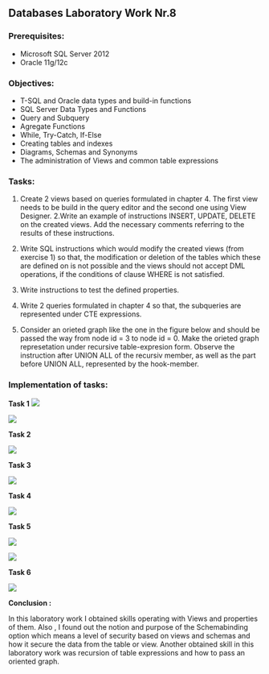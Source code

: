 ## Databases Laboratory Work Nr.8


### Prerequisites:
  - Microsoft SQL Server 2012
  - Oracle 11g/12c

### Objectives:
  - T-SQL and Oracle data types and build-in functions
  - SQL Server Data Types and Functions
  - Query and Subquery
  - Agregate Functions
  - While, Try-Catch, If-Else
  - Creating tables and indexes
  - Diagrams, Schemas and Synonyms
  - The administration of Views and common table expressions
  
 ### Tasks: 
 
 1. Create 2 views based on queries formulated in chapter 4. The first view needs to be build in the query editor and the second one using View Designer. 
 2.Write an example of instructions INSERT, UPDATE, DELETE on the created views. Add the necessary comments referring to the results of these instructions. 
 
 3. Write SQL instructions which would modify the created views (from exercise 1) so that, the modification or deletion of the tables which these are defined on is not possible and the views should not accept DML operations, if the conditions of clause WHERE is not satisfied. 
 
 4. Write instructions to test the defined properties. 
 
 5. Write 2 queries formulated in chapter 4 so that, the subqueries are represented under CTE expressions. 
 
 6. Consider an orieted graph like the one in the figure below and should be passed the way from node id = 3 to node id = 0. Make the orieted graph represetation under recursive table-expresion form. Observe the instruction after UNION ALL of the recursiv member, as well as the part before UNION ALL, represented by the hook-member. 
 
 
 ### Implementation of tasks: 
 
 **Task 1**
 ![](https://github.com/gzaharia/BDC_Labs/blob/master/Laboratory_Work_N8/Screens/Task1_1.PNG)
 
 ![](https://github.com/gzaharia/BDC_Labs/blob/master/Laboratory_Work_N8/Screens/Task1_2.PNG) 
 
 **Task 2** 
 
 ![](https://github.com/gzaharia/BDC_Labs/blob/master/Laboratory_Work_N8/Screens/Task2.PNG) 
 
 **Task 3** 
 
 
 ![](https://github.com/gzaharia/BDC_Labs/blob/master/Laboratory_Work_N8/Screens/Task3.PNG) 
 
 **Task 4** 
 
 ![](https://github.com/gzaharia/BDC_Labs/blob/master/Laboratory_Work_N8/Screens/Task4.PNG) 
 
 **Task 5** 
 
 ![](https://github.com/gzaharia/BDC_Labs/blob/master/Laboratory_Work_N8/Screens/Task5_1.PNG) 
 
 ![](https://github.com/gzaharia/BDC_Labs/blob/master/Laboratory_Work_N8/Screens/Task5_2.PNG) 
 
 **Task 6** 
 
 ![](https://github.com/gzaharia/BDC_Labs/blob/master/Laboratory_Work_N8/Screens/Task6.PNG) 
 
 **Conclusion :** 
 
 In this laboratory work I obtained skills operating with Views and properties of them. Also , I found out the notion and purpose of the Schemabinding option which means a level of security based on views and schemas and how it secure the data from the table or view. Another obtained skill in this laboratory work was recursion of table expressions and how to pass an oriented graph.
